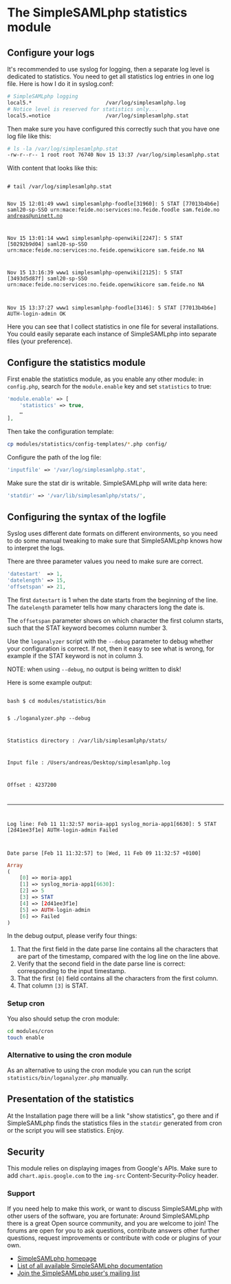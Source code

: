# The SimpleSAMLphp statistics module

## Configure your logs

It's recommended to use syslog for logging, then a separate log level is
dedicated to statistics. You need to get all statistics log entries
in one log file. Here is how I do it in syslog.conf:

```bash
# SimpleSAMLphp logging
local5.*                        /var/log/simplesamlphp.log
# Notice level is reserved for statistics only...
local5.=notice                  /var/log/simplesamlphp.stat
```

Then make sure you have configured this correctly such that you
have one log file like this:

```bash
# ls -la /var/log/simplesamlphp.stat
-rw-r--r-- 1 root root 76740 Nov 15 13:37 /var/log/simplesamlphp.stat
```

With content that looks like this:

<code>
# tail /var/log/simplesamlphp.stat

Nov 15 12:01:49 www1 simplesamlphp-foodle[31960]: 5 STAT [77013b4b6e] saml20-sp-SSO urn:mace:feide.no:services:no.feide.foodle sam.feide.no andreas@uninett.no

Nov 15 13:01:14 www1 simplesamlphp-openwiki[2247]: 5 STAT [50292b9d04] saml20-sp-SSO urn:mace:feide.no:services:no.feide.openwikicore sam.feide.no NA

Nov 15 13:16:39 www1 simplesamlphp-openwiki[2125]: 5 STAT [3493d5d87f] saml20-sp-SSO urn:mace:feide.no:services:no.feide.openwikicore sam.feide.no NA

Nov 15 13:37:27 www1 simplesamlphp-foodle[3146]: 5 STAT [77013b4b6e] AUTH-login-admin OK
</code>

Here you can see that I collect statistics in one file for several
installations. You could easily separate each instance of SimpleSAMLphp
into separate files (your preference).

## Configure the statistics module

First enable the statistics module, as you enable any other module: in
`config.php`, search for the `module.enable` key and set `statistics` to true:

```php
'module.enable' => [
    'statistics' => true,
    …
],
```

Then take the configuration template:

```bash
cp modules/statistics/config-templates/*.php config/
```

Configure the path of the log file:

```php
'inputfile' => '/var/log/simplesamlphp.stat',
```

Make sure the stat dir is writable. SimpleSAMLphp will write data here:

```php
'statdir' => '/var/lib/simplesamlphp/stats/',
```

## Configuring the syntax of the logfile

Syslog uses different date formats on different environments, so you need to do
some manual tweaking to make sure that SimpleSAMLphp knows how to interpret the
logs.

There are three parameter values you need to make sure are correct.

```php
'datestart'  => 1,
'datelength' => 15,
'offsetspan' => 21,
```

The first `datestart` is 1 when the date starts from the beginning of the line.
The `datelength` parameter tells how many characters long the date is.

The `offsetspan` parameter shows on which character the first column starts,
such that the STAT keyword becomes column number 3.

Use the `loganalyzer` script with the `--debug` parameter to debug whether your
configuration is correct. If not, then it easy to see what is wrong, for
example if the STAT keyword is not in column 3.

NOTE: when using `--debug`, no output is being written to disk!

Here is some example output:

<code>
bash $ cd modules/statistics/bin

$ ./loganalyzer.php --debug

Statistics directory   : /var/lib/simplesamlphp/stats/

Input file             : /Users/andreas/Desktop/simplesamlphp.log

Offset                 : 4237200

----------------------------------------

Log line: Feb 11 11:32:57 moria-app1 syslog_moria-app1[6630]: 5 STAT [2d41ee3f1e] AUTH-login-admin Failed

Date parse [Feb 11 11:32:57] to [Wed, 11 Feb 09 11:32:57 +0100]
</code>

```php
Array
(
    [0] => moria-app1
    [1] => syslog_moria-app1[6630]:
    [2] => 5
    [3] => STAT
    [4] => [2d41ee3f1e]
    [5] => AUTH-login-admin
    [6] => Failed
)
```

In the debug output, please verify four things:

 1. That the first field in the date parse line contains all the characters
    that are part of the timestamp, compared with the log line on the line
    above.
 2. Verify that the second field in the date parse line is correct:
    corresponding to the input timestamp.
 3. That the first `[0]` field contains all the characters from the
    first column.
 4. That column `[3]` is STAT.

### Setup cron

You also should setup the cron module:

```bash
cd modules/cron
touch enable
```

### Alternative to using the cron module

As an alternative to using the cron module you can run the
script `statistics/bin/loganalyzer.php` manually.

## Presentation of the statistics

At the Installation page there will be a link "show statistics", go there and
if SimpleSAMLphp finds the statistics files in the `statdir` generated from
cron or the script you will see statistics. Enjoy.

## Security

This module relies on displaying images from Google's APIs. Make sure to add
`chart.apis.google.com` to the `img-src` Content-Security-Policy header.

### Support

If you need help to make this work, or want to discuss SimpleSAMLphp with other
users of the software, you are fortunate: Around SimpleSAMLphp there is a great
Open source community, and you are welcome to join! The forums are open for you
to ask questions, contribute answers other further questions, request
improvements or contribute with code or plugins of your own.

- [SimpleSAMLphp homepage](http://simplesamlphp.org)
- [List of all available SimpleSAMLphp documentation](http://simplesamlphp.org/docs/stable/)
- [Join the SimpleSAMLphp user's mailing list](http://simplesamlphp.org/lists)
